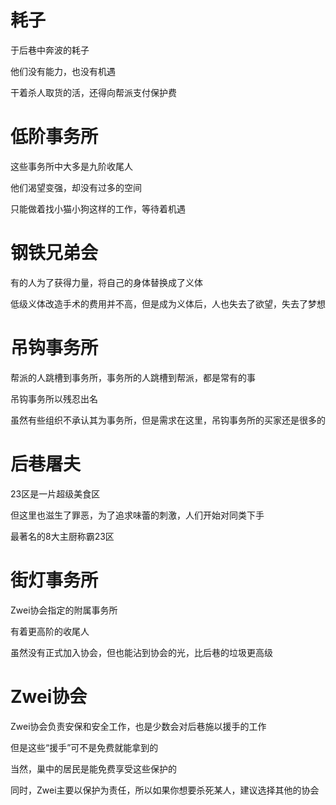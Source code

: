 #  耗子
于后巷中奔波的耗子

他们没有能力，也没有机遇

干着杀人取货的活，还得向帮派支付保护费

# 低阶事务所
这些事务所中大多是九阶收尾人

他们渴望变强，却没有过多的空间

只能做着找小猫小狗这样的工作，等待着机遇

# 钢铁兄弟会
有的人为了获得力量，将自己的身体替换成了义体

低级义体改造手术的费用并不高，但是成为义体后，人也失去了欲望，失去了梦想

# 吊钩事务所
帮派的人跳槽到事务所，事务所的人跳槽到帮派，都是常有的事

吊钩事务所以残忍出名

虽然有些组织不承认其为事务所，但是需求在这里，吊钩事务所的买家还是很多的

# 后巷屠夫
23区是一片超级美食区

但这里也滋生了罪恶，为了追求味蕾的刺激，人们开始对同类下手

最著名的8大主厨称霸23区

# 街灯事务所
Zwei协会指定的附属事务所

有着更高阶的收尾人

虽然没有正式加入协会，但也能沾到协会的光，比后巷的垃圾更高级

# Zwei协会
Zwei协会负责安保和安全工作，也是少数会对后巷施以援手的工作

但是这些“援手”可不是免费就能拿到的

当然，巢中的居民是能免费享受这些保护的

同时，Zwei主要以保护为责任，所以如果你想要杀死某人，建议选择其他的协会